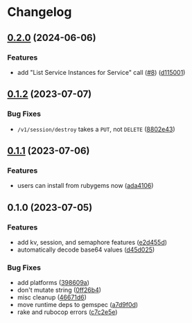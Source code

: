 # Changelog

## [0.2.0](https://github.com/etsy/consulkit/compare/v0.1.2...v0.2.0) (2024-06-06)


### Features

* add "List Service Instances for Service" call ([#8](https://github.com/etsy/consulkit/issues/8)) ([d115001](https://github.com/etsy/consulkit/commit/d1150019c98de693e9815c68b1ea0426c850ffad))

## [0.1.2](https://github.com/etsy/consulkit/compare/v0.1.1...v0.1.2) (2023-07-07)


### Bug Fixes

* `/v1/session/destroy` takes a `PUT`, not `DELETE` ([8802e43](https://github.com/etsy/consulkit/commit/8802e43bc8e610bfc7cfbf2944c93f69e116f31f))

## [0.1.1](https://github.com/etsy/consulkit/compare/v0.1.0...v0.1.1) (2023-07-06)


### Features

* users can install from rubygems now ([ada4106](https://github.com/etsy/consulkit/commit/ada4106a219893590218119a94666de29f718d4f))

## 0.1.0 (2023-07-05)


### Features

* add kv, session, and semaphore features ([e2d455d](https://www.github.com/etsy/consulkit/commit/e2d455df919951c01783e58315d556d427278523))
* automatically decode base64 values ([d45d025](https://www.github.com/etsy/consulkit/commit/d45d025bba8395681f79cbaa24fa45e07d7a1bc5))


### Bug Fixes

* add platforms ([398609a](https://www.github.com/etsy/consulkit/commit/398609ae4b0092db29ccfeae63736e5f2b28c402))
* don't mutate string ([0ff26b4](https://www.github.com/etsy/consulkit/commit/0ff26b47b173e646bf64d34006bc5ec91be7132d))
* misc cleanup ([46671d6](https://www.github.com/etsy/consulkit/commit/46671d601344d2612c4ab91dd6df3cc31e517eb6))
* move runtime deps to gemspec ([a7d9f0d](https://www.github.com/etsy/consulkit/commit/a7d9f0d1c32b23f97619229fcef2eb6de10edb2c))
* rake and rubocop errors ([c7c2e5e](https://www.github.com/etsy/consulkit/commit/c7c2e5ece91c3749f3aff0b9ec6ba9b241b5caf8))
